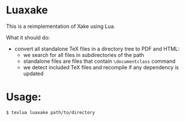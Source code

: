 # Luaxake

This is a reimplementation of Xake using Lua.

What it should do:

- convert all standalone TeX files in a directory tree to PDF and HTML:
  - we search for all files in subdirectories of the path
  - standalone files are files that contain `\documentclass` command
  - we detect included TeX files and recompile if any dependency is updated

# Usage:

    $ texlua luaxake path/to/directory
